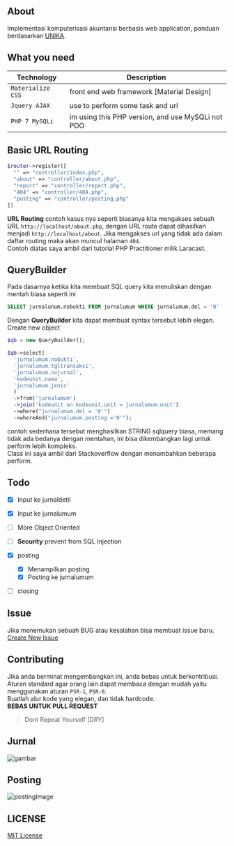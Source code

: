 ## About
Implementasi komputerisasi akuntansi berbasis web application, panduan berdasarkan [UNIKA](http://intranet.unika.ac.id/jurnal).

## What you need
| Technology | Description |
| --- | --- |
| `Materialize CSS` | front end web framework [Material Design] |
| `Jquery AJAX` | use to perform some task and url |
| `PHP 7 MySQLi` | im using this PHP version, and use MySQLi not PDO |

## Basic URL Routing
```php
$router->register([
  "" => "controller/index.php",
  "about" => "controller/about.php",
  "report" => "controller/report.php",
  "404" => "controller/404.php",
  "posting" => "controller/posting.php"
])
```
**URL Routing** contoh kasus nya seperti biasanya kita mengakses sebuah URL `http://localhost/about.php`, dengan URL route dapat
dihasilkan menjadi `http://localhost/about`. Jika mengakses url yang tidak ada dalam daftar routing maka akan muncul halaman `404`.<br>
Contoh diatas saya ambil dari tutorial PHP Practitioner milik Laracast.

## QueryBuilder
Pada dasarnya ketika kita membuat SQL query kita menuliskan dengan mentah biasa seperti ini
```sql
SELECT jurnalunum.nobukti FROM jurnalumum WHERE jurnalumum.del = '0'
```
Dengan **QueryBuilder** kita dapat membuat syntax tersebut lebih elegan.<br>
Create new object
```php
$qb = new QueryBuilder();
```

```php
$qb->select(
  'jurnalumum.nobukti',
  'jurnalumum.tgltransaksi',
  'jurnalumum.nojurnal',
  'kodeunit.nama',
  'jurnalumum.jenis'
  )
  ->from('jurnalumum')
  ->join('kodeunit on kodeunit.unit = jurnalumum.unit')
  ->where("jurnalumum.del = '0'")
  ->whereAnd("jurnalumum.posting ='0'");
```
contoh sederhana tersebut menghasilkan STRING sqlquery biasa, memang tidak ada bedanya dengan mentahan, ini bisa dikembangkan lagi
untuk perform lebih kompleks.<br>
Class ini saya ambil dari Stackoverflow dengan menambahkan beberapa perform.

## Todo
- [x] Input ke jurnaldetil
- [x] Input ke jurnalumum
- [ ] More Object Oriented
- [ ] **Security** prevent from SQL Injection
- [X] posting
  - [x] Menampilkan posting
  - [x] Posting ke jurnalumum
- [ ] closing


## Issue
Jika menemukan sebuah BUG atau kesalahan bisa membuat issue baru. <br>
[Create New Issue](https://github.com/lintangtimur/akuntansi/issues)


## Contributing
Jika anda berminat mengembangkan ini, anda bebas untuk berkontribusi.<br>
Aturan standard agar orang lain dapat membaca dengan mudah yaitu menggunakan aturan `PSR-1`, `PSR-0`.<br>
Buatlah alur kode yang elegan, dan tidak hardcode. <br>
**BEBAS UNTUK PULL REQUEST**
> Dont Repeat Yourself [DRY]

## Jurnal
![gambar](https://image.ibb.co/d1v4DF/jurnal.gif)

## Posting
![postingImage](https://image.ibb.co/ktsn0v/posting.gif)

## LICENSE
[MIT License](https://github.com/lintangtimur/akuntansi/blob/master/LICENSE)
